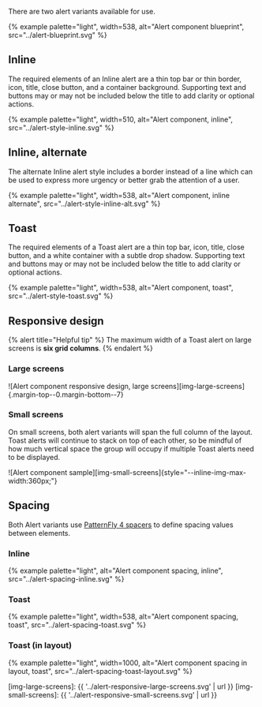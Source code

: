 There are two alert variants available for use.

{% example palette="light",
           width=538,
           alt="Alert component blueprint",
           src="../alert-blueprint.svg" %}

## Inline

The required elements of an Inline alert are a thin top bar or thin border, 
icon, title, close button, and a container background. Supporting text and 
buttons may or may not be included below the title to add clarity or optional 
actions.

{% example palette="light",
           width=510,
           alt="Alert component, inline",
           src="../alert-style-inline.svg" %}

## Inline, alternate

The alternate Inline alert style includes a border instead of a line which can 
be used to express more urgency or better grab the attention of a user.

{% example palette="light",
           width=538,
           alt="Alert component, inline alternate",
           src="../alert-style-inline-alt.svg" %}

## Toast

The required elements of a Toast alert are a thin top bar, icon, title, close 
button, and a white container with a subtle drop shadow. Supporting text and 
buttons may or may not be included below the title to add clarity or optional 
actions.

{% example palette="light",
           width=538,
           alt="Alert component, toast",
           src="../alert-style-toast.svg" %}

## Responsive design

{% alert title="Helpful tip" %}
The maximum width of a Toast alert on large screens is **six grid columns**.
{% endalert %}

### Large screens

![Alert component responsive design, large screens][img-large-screens] {.margin-top--0.margin-bottom--7}

### Small screens

On small screens, both alert variants will span the full column of the layout. 
Toast alerts will continue to stack on top of each other, so be mindful of how 
much vertical space the group will occupy if multiple Toast alerts need to be 
displayed.

![Alert component sample][img-small-screens]{style="--inline-img-max-width:360px;"}

## Spacing

Both Alert variants use [PatternFly 4 spacers][spacers] to define spacing values 
between elements.

### Inline

{% example palette="light",
           alt="Alert component spacing, inline",
           src="../alert-spacing-inline.svg" %}

### Toast

{% example palette="light",
           width=538,
           alt="Alert component spacing, toast",
           src="../alert-spacing-toast.svg" %}

### Toast (in layout)

{% example palette="light",
           width=1000,
           alt="Alert component spacing in layout, toast",
           src="../alert-spacing-toast-layout.svg" %}

[spacers]: https://www.patternfly.org/v4/guidelines/spacers
[img-large-screens]: {{ '../alert-responsive-large-screens.svg' | url }}
[img-small-screens]: {{ '../alert-responsive-small-screens.svg' | url }}

